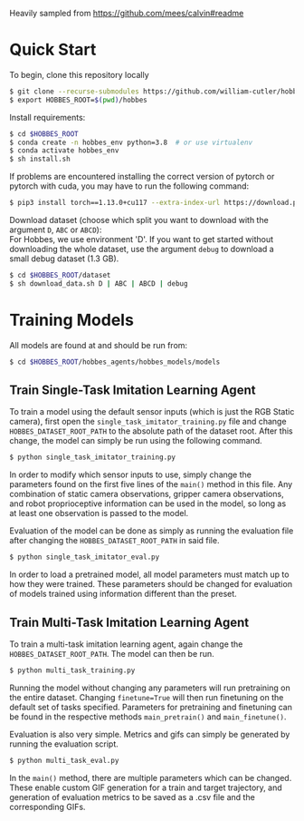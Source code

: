 Heavily sampled from https://github.com/mees/calvin#readme
# Quick Start
To begin, clone this repository locally
```bash
$ git clone --recurse-submodules https://github.com/william-cutler/hobbes.git
$ export HOBBES_ROOT=$(pwd)/hobbes
```
Install requirements:
```bash
$ cd $HOBBES_ROOT
$ conda create -n hobbes_env python=3.8  # or use virtualenv
$ conda activate hobbes_env
$ sh install.sh
```
If problems are encountered installing the correct version of pytorch or pytorch with cuda, you may have to run the following command:
```bash
$ pip3 install torch==1.13.0+cu117 --extra-index-url https://download.pytorch.org/whl/cu117
```

Download dataset (choose which split you want to download with the argument `D`, `ABC` or `ABCD`): \
For Hobbes, we use environment 'D'. If you want to get started without downloading the whole dataset, use the argument `debug` to download a small debug dataset (1.3 GB).
```bash
$ cd $HOBBES_ROOT/dataset
$ sh download_data.sh D | ABC | ABCD | debug
```

# Training Models
All models are found at and should be run from:

```bash
$ cd $HOBBES_ROOT/hobbes_agents/hobbes_models/models
```
##	Train Single-Task Imitation Learning Agent
To train a model using the default sensor inputs (which is just the RGB Static camera), first open the `single_task_imitator_training.py` file and change `HOBBES_DATASET_ROOT_PATH` to the absolute path of the dataset root. After this change, the model can simply be run using the following command.

```bash
$ python single_task_imitator_training.py
```

In order to modify which sensor inputs to use, simply change the parameters found on the first five lines of the `main()` method in this file. Any combination of static camera observations, gripper camera observations, and robot proprioceptive information can be used in the model, so long as at least one observation is passed to the model.

Evaluation of the model can be done as simply as running the evaluation file after changing the `HOBBES_DATASET_ROOT_PATH` in said file.

```bash
$ python single_task_imitator_eval.py
```

In order to load a pretrained model, all model parameters must match up to how they were trained. These parameters should be changed for evaluation of models trained using information different than the preset.

## Train Multi-Task Imitation Learning Agent
To train a multi-task imitation learning agent, again change the `HOBBES_DATASET_ROOT_PATH`. The model can then be run.

```bash
$ python multi_task_training.py
```

Running the model without changing any parameters will run pretraining on the entire dataset. Changing `finetune=True` will then run finetuning on the default set of tasks specified. Parameters for pretraining and finetuning can be found in the respective methods `main_pretrain()` and `main_finetune()`.

Evaluation is also very simple. Metrics and gifs can simply be generated by running the evaluation script.

```bash
$ python multi_task_eval.py
```

In the `main()` method, there are multiple parameters which can be changed. These enable custom GIF generation for a train and target trajectory, and generation of evaluation metrics to be saved as a .csv file and the corresponding GIFs.